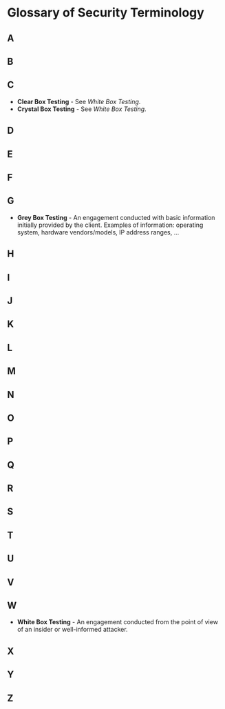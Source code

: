 # Glossary of Security Terminology

## A

## B

## C

- **Clear Box Testing** - See *White Box Testing*.
- **Crystal Box Testing** - See *White Box Testing*.

## D

## E

## F

## G

- **Grey Box Testing** - An engagement conducted with basic
    information initially provided by the client. Examples of
    information: operating system, hardware vendors/models, IP address
    ranges, ...

## H

## I

## J

## K

## L

## M

## N

## O

## P

## Q

## R

## S

## T

## U

## V

## W

- **White Box Testing** - An engagement conducted from the point of
    view of an insider or well-informed attacker.

## X

## Y

## Z
